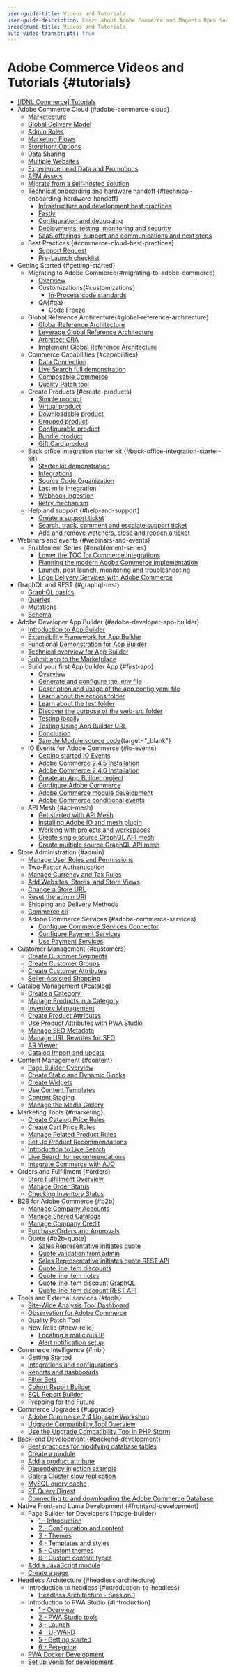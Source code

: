 ```yaml
---
user-guide-title: Videos and Tutorials
user-guide-description: Learn about Adobe Commerce and Magento Open Source through videos and tutorials. 
breadcrumb-title: Videos and Tutorials
auto-video-transcripts: true
---
```


# Adobe Commerce Videos and Tutorials {#tutorials}

+ [[!DNL Commerce] Tutorials](overview.md)
+ Adobe Commerce Cloud {#adobe-commerce-cloud}
    + [Marketecture](../cloud/marketecture.md)
    + [Global Delivery Model](../cloud/global-delivery-model.md)
    + [Admin Roles](../cloud/admin-roles.md)
    + [Marketing Flows](../cloud/marketing-flows.md)
    + [Storefront Options](../cloud/storefront-options.md)
    + [Data Sharing](../cloud/data-sharing.md)
    + [Multiple Websites](../cloud/multiple-websites.md)
    + [Experience Lead Data and Promotions](../cloud/experience-lead-data-promoitions.md)
    + [AEM Assets](../cloud/aem-assets.md)
    + [Migrate from a self-hosted solution](../cloud/overview.md) 
    + Technical onboarding and hardware handoff {#technical-onboarding-hardware-handoff}
        + [Infrastructure and development best practices](../cloud/infrastructure-development-best-practices.md)
        + [Fastly](../cloud/fastly.md)
        + [Configuration and debugging](../cloud/configuration-and-debugging.md)
        + [Deployments, testing, monitoring and security](../cloud/deployments-testing-monitoring-security.md)
        + [SaaS offerings, support and communications and next steps](../cloud/saas-offerings-support-communications-next-steps.md)
    + Best Practices {#commerce-cloud-best-practices}
        + [Support Request](../cloud/best-practices/support-request.md)
        + [Pre-Launch checklist](../cloud/best-practices/pre-launch-checklist.md)
+ Getting Started {#getting-started}
    + Migrating to Adobe Commerce{#migrating-to-adobe-commerce}
        + [Overview](../migrating-to-adobe-commerce/overview.md)
        + Customizations{#customizations}
            + [In-Process code standards](../migrating-to-adobe-commerce/customizations/in-process-code-standards.md)
        + QA{#qa}
            + [Code Freeze](../migrating-to-adobe-commerce/qa/code-freeze.md)
    + Global Reference Architecture{#global-reference-architecture}
        + [Global Reference Architecture](../global-reference-architecture/what-is-global-reference-architecture.md)
        + [Leverage Global Reference Architecture](../global-reference-architecture/how-do-you-leverage-global-reference-architecture.md)
        + [Architect GRA](../global-reference-architecture/how-do-you-architect-global-reference-architecture.md)
        + [Implement Global Reference Architecture](../global-reference-architecture/how-do-you-implement-global-reference-architecture.md)
    + Commerce Capabilities {#capabilities} 
        + [Data Connection](../capabilities/data-connection.md)
        + [Live Search full demonstration](../capabilities/live-search-full-demonstration.md)
        + [Composable Commerce](../capabilities/what-is-composable-commerce.md)
        + [Quality Patch tool](../capabilities/quality-patch-tool.md)
    + Create Products {#create-products}
        + [Simple product](../site-management/create-simple-product.md) 
        + [Virtual product](../site-management/create-virtual-product.md)  
        + [Downloadable product](../site-management/create-downloadable-product.md)
        + [Grouped product](../site-management/create-grouped-product.md)    
        + [Configurable product](../site-management/create-configurable-product.md) 
        + [Bundle product](../site-management/create-bundle-product.md)
        + [Gift Card product](../site-management/create-gift-card-product.md)
    + Back office integration starter kit {#back-office-integration-starter-kit}
        + [Starter kit demonstration](../back-office-integrations/starter-kit-demo.md)
        + [Integrations](../back-office-integrations/integrations.md)
        + [Source Code Organization](../back-office-integrations/source-code-organization.md)
        + [Last mile integration](../back-office-integrations/last-mile-integration.md)
        + [Webhook ingestion](../back-office-integrations/webhook-ingestion.md)
        + [Retry mechanism](../back-office-integrations/retry-mechanism.md)
    + Help and support {#help-and-support}
        + [Create a support ticket](../help-and-support/create-a-support-ticket.md)
        + [Search, track, comment and escalate support ticket](../help-and-support/search-track-comment-escalate-support-ticket.md)
        + [Add and remove watchers, close and reopen a ticket](../help-and-support/add-remove-watchers-close-reopen-support-ticket.md)
+ Webinars and events {#webinars-and-events}
    + Enablement Series {#enablement-series}
        + [Lower the TOC for Commerce integrations](../enablement-series/lower-total-cost-of-owership-commerce-integrations.md)
        + [Planning the modern Adobe Commerce implementation](../enablement-series/planning-the-modern-adobe-commerce-implementation.md)
        + [Launch, post launch, monitoring and troubleshooting](../enablement-series/launch-post-launch-monitoring-and-troubleshooting.md)
        + [Edge Delivery Services with Adobe Commerce](../enablement-series/edge-delivery-services-with-adobe-commerce.md)
+ GraphQL and REST {#graphql-rest}
    + [GraphQL basics](../graphql-rest/intro-graphql.md)
    + [Queries](../graphql-rest/graphql-queries.md)
    + [Mutations](../graphql-rest/graphql-mutations.md)
    + [Schema](../graphql-rest/graphql-schema.md)
+ Adobe Developer App Builder {#adobe-developer-app-builder}
    + [Introduction to App Builder](../app-builder/introduction-to-app-builder.md)
    + [Extensibility Framework for App Builder](../app-builder/extensibility-framework-commerce-eventing.md)
    + [Functional Demonstration for App Builder](../app-builder/app-builder-functional-demonstration.md)
    + [Technical overview for App Builder](../app-builder/app-builder-technical-overview.md) 
    + [Submit app to the Marketplace](../app-builder/submit-app-process.md)
    + Build your first App builder App {#first-app}
        + [Overview](../app-builder/first-app/overview.md)
        + [Generate and configure the .env file](../app-builder/first-app/env-file.md)    
        + [Description and usage of the app.config.yaml file](../app-builder/first-app/app-config-yaml-file.md)   
        + [Learn about the actions folder](../app-builder/first-app/actions-folder.md)
        + [Learn about the test folder](../app-builder/first-app/test-folder.md)
        + [Discover the purpose of the web-src folder](../app-builder/first-app/web-src-folder.md)
        + [Testing locally](../app-builder/first-app/testing-locally.md)
        + [Testing Using App Builder URL](../app-builder/first-app/testing-app-builder-url.md)
        + [Conclusion](../app-builder/first-app/conclusion.md)
        + [Sample Module source code](https://github.com/magento/app-builder-samples){target="_blank"}
    + IO Events for Adobe Commerce {#io-events}
        + [Getting started IO Events](../io-events/getting-started-io-events.md)
        + [Adobe Commerce 2.4.5 Installation](../io-events/2-4-5-installation.md)
        + [Adobe Commerce 2.4.6 Installation](../io-events/2-4-6-installation.md)
        + [Create an App Builder project](../io-events/create-app-builder-project.md)       
        + [Configure Adobe Commerce](../io-events/configure-commerce.md)
        + [Adobe Commerce module development](../io-events/commerce-module-development.md)  
        + [Adobe Commerce conditional events](../io-events/conditional-events.md)
    + API Mesh {#api-mesh}
        + [Get started with API Mesh](../api-mesh/getting-started-api-mesh.md)
        + [Installing Adobe IO and mesh plugin](../api-mesh/installing-aio-mesh-plugin.md)
        + [Working with projects and workspaces](../api-mesh/aio-projects-workspaces.md)
        + [Create single source GraphQL API mesh](../api-mesh/graphql-single-source.md)
        + [Create multiple source GraphQL API mesh](../api-mesh/graphql-multiple-source.md)
+ Store Administration {#admin}
    + [Manage User Roles and Permissions](../site-management/users-roles-permissions.md)
    + [Two-Factor Authentication](../site-management/two-factor-authentication.md)
    + [Manage Currency and Tax Rules](../site-management/currency-tax-rules.md)
    + [Add Websites, Stores, and Store Views](../site-management/add-websites-stores-views.md)
    + [Change a Store URL](../site-management/change-store-url.md)
    + [Reset the admin URI](../site-management/reset-admin-uri.md)
    + [Shipping and Delivery Methods](../site-management/shipping-delivery.md)
    + [Commerce cli](../site-management/view-update-store-configuration-cli.md)
    + Adobe Commerce Services {#adobe-commerce-services}
        + [Configure Commerce Services Connector](../site-management/configure-adobe-commerce-services-connector.md)
        + [Configure Payment Services](../site-management/configure-adobe-payment-services.md)
        + [Use Payment Services](../site-management/payment-services.md)
+ Customer Management {#customers}
    + [Create Customer Segments](../site-management/customer-segments.md)
    + [Create Customer Groups](../site-management/customer-groups.md)
    + [Create Customer Attributes](../site-management/customer-attributes.md)
    + [Seller-Assisted Shopping](../site-management/seller-assisted-shopping.md)
+ Catalog Management {#catalog}
    + [Create a Category](../site-management/category-create.md)
    + [Manage Products in a Category](../site-management/category-products.md)
    + [Inventory Management](../site-management/inventory-management.md)
    + [Create Product Attributes](../site-management/product-attributes-create.md)
    + [Use Product Attributes with PWA Studio](../site-management/product-attributes-pwa.md)
    + [Manage SEO Metadata](../site-management/seo-metadata.md)
    + [Manage URL Rewrites for SEO](../site-management/seo-url-rewrites.md)
    + [AR Viewer](../site-management/augmented-reality.md)
    + [Catalog Import and update](../site-management/catalog-import.md)
+ Content Management {#content}
    + [Page Builder Overview](../site-management/page-builder-overview.md)
    + [Create Static and Dynamic Blocks](../site-management/static-dynamic-blocks.md)
    + [Create Widgets](../site-management/widgets.md)
    + [Use Content Templates](../site-management/content-templates.md)
    + [Content Staging](../site-management/content-staging.md)
    + [Manage the Media Gallery](../site-management/media-gallery.md)
+ Marketing Tools {#marketing}
    + [Create Catalog Price Rules](../site-management/catalog-price-rules.md)
    + [Create Cart Price Rules](../site-management/cart-price-rules.md)
    + [Manage Related Product Rules](../site-management/related-product-rules.md)
    + [Set Up Product Recommendations](../site-management/product-recommendations.md)
    + [Introduction to Live Search](../site-management/live-search.md)
    + [Live Search for recommendations](../site-management/live-search-recommendations.md) 
    + [Integrate Commerce with AJO](../site-management/integrate-commerce-ajo.md)
+ Orders and Fulfillment {#orders}
    + [Store Fulfillment Overview](../orders-and-fulfillment/store-fulfillment.md)
    + [Manage Order Status](../orders-and-fulfillment/order-status.md)
    + [Checking Inventory Status](../orders-and-fulfillment/checking-inventory-status.md)
+ B2B for Adobe Commerce {#b2b}
    + [Manage Company Accounts](../b2b/company-accounts.md)
    + [Manage Shared Catalogs](../b2b/shared-catalogs.md)
    + [Manage Company Credit](../b2b/company-credit.md)
    + [Purchase Orders and Approvals](../b2b/purchase-orders.md)
    + Quote {#b2b-quote}
        + [Sales Representative initiates quote](../b2b/sales-rep-initiates-quote.md)
        + [Quote validation from admin](../b2b/quote-validation-admin-panel.md)
        + [Sales Representative initiates quote REST API](../b2b/sales-rep-initiates-quote-api.md)
        + [Quote line item discounts](../b2b/quote-line-item-discount.md)
        + [Quote line item notes](../b2b/quote-line-item-notes.md)
        + [Quote line item discount GraphQL](../b2b/quote-graphql-line-item-discount.md)
        + [Quote line item discount REST API](../b2b/quote-rest-api-line-item-notes.md)
+ Tools and External services {#tools}
    + [Site-Wide Analysis Tool Dashboard](../tools/site-wide-analysis-tool.md)
    + [Observation for Adobe Commerce](../tools/observation-tool.md)
    + [Quality Patch Tool](../tools/quality-patch-tool.md)
    + New Relic {#new-relic}
        + [Locating a malicious IP](../new-relic/malicious-ip.md)
        + [Alert notification setup](../new-relic/new-relic-alert-notification-setup.md)
+ Commerce Intelligence {#mbi}
    + [Getting Started](../business-intelligence/getting-started.md)
    + [Integrations and configurations](../business-intelligence/integrations-configurations.md)
    + [Reports and dashboards](../business-intelligence/reports-and-dashboards.md)
    + [Filter Sets](../business-intelligence/filter-sets.md)
    + [Cohort Report Builder](../business-intelligence/cohort-report-builder.md)
    + [SQL Report Builder](../business-intelligence/sql-report-builder.md)
    + [Prepping for the Future](../business-intelligence/prepare-for-future.md)    
+ Commerce Upgrades {#upgrade}
    + [Adobe Commerce 2.4 Upgrade Workshop](../upgrade/2-4-upgrade-workshop.md)
    + [Upgrade Compatibility Tool Overview](../upgrade/upgrade-compatibility-tool-overview.md)
    + [Use the Upgrade Compatibility Tool in PHP Storm](../upgrade/uct-phpstorm.md)
+ Back-end Development {#backend-development}
    + [Best practices for modifying database tables](https://experienceleague.adobe.com/docs/commerce-operations/implementation-playbook/best-practices/development/modifying-core-and-third-party-tables.html)
    + [Create a module](../backend-development/create-module.md)
    + [Add a product attribute](../backend-development/add-product-attribute.md)
    + [Dependency injection example](../backend-development/dependency-injection.md)
    + [Galera Cluster slow replication](../backend-development/galera-db-slow-replication.md)
    + [MySQL query cache](../backend-development/mysql-query-cache.md)
    + [PT Query Digest](../backend-development/pt-query-digest.md)
    + [Connecting to and downloading the Adobe Commerce Database](../backend-development/remote-db-connection-execute-queries.md)
+ Native Front-end Luma Development {#frontend-development}
    + Page Builder for Developers {#page-builder}
        + [1 - Introduction](../frontend-development/page-builder/1-intro-case-studies.md)
        + [2 - Configuration and content](../frontend-development/page-builder/2-config-create-content.md)
        + [3 - Themes](../frontend-development/page-builder/3-themes.md)
        + [4 - Templates and styles](../frontend-development/page-builder/4-admin-templates-apply-styles.md)
        + [5 - Custom themes](../frontend-development/page-builder/5-customize-theme.md)
        + [6 - Custom content types](../frontend-development/page-builder/6-custom-content-types.md)
    + [Add a JavaScript module](../frontend-development/add-javascript-module.md)
    + [Create a page](../frontend-development/create-page.md)
+ Headless Architecture {#headless-architecture}    
    + Introduction to headless {#introduction-to-headless}
        + [Headless Architecture - Session 1](../headless/session-1.md) 
    + Introduction to PWA Studio {#introduction}
        + [1 - Overview](../pwa/introduction/1-overview.md)
        + [2 - PWA Studio tools](../pwa/introduction/2-pwa-studio-tools.md)
        + [3 - Launch](../pwa/introduction/3-launch.md)
        + [4 - UPWARD](../pwa/introduction/4-upward.md)
        + [5 - Getting started](../pwa/introduction/5-getting-started.md)
        + [6 - Peregrine](../pwa/introduction/6-peregrine.md)
    + [PWA Docker Development](../pwa/pwa-docker-development.md)
    + [Set up Venia for development](../pwa/set-up-venia-for-dev.md)
